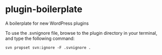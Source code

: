 # plugin-boilerplate
A boilerplate for new WordPress plugins

To use the .svnignore file, browse to the plugin directory in your terminal, and type the following command:

```
svn propset svn:ignore -F .svnignore .
```

